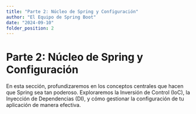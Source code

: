 ```yaml
---
title: "Parte 2: Núcleo de Spring y Configuración"
author: "El Equipo de Spring Boot"
date: "2024-09-10"
folder_position: 2
---
```


# Parte 2: Núcleo de Spring y Configuración

En esta sección, profundizaremos en los conceptos centrales que hacen que Spring sea tan poderoso. Exploraremos la Inversión de Control (IoC), la Inyección de Dependencias (DI), y cómo gestionar la configuración de tu aplicación de manera efectiva.